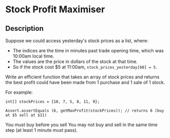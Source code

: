# Stock Profit Maximiser

## Description

Suppose we could access yesterday's stock prices as a list, where:

* The indices are the time in minutes past trade opening time, which was 10:00am local time.
* The values are the price in dollars of the stock at that time.
* So if the stock cost $5 at 11:00am, `stock_prices_yesterday[60] = 5`.

Write an efficient function that takes an array of stock prices
and returns the best profit could have been made from 1 purchase and 1 sale of 1 stock.

For example:

```
int[] stockPrices = {10, 7, 5, 8, 11, 9};

Assert.assertEquals (6, getMaxProfit(stockPrices)); // returns 6 (buy at $5 sell at $11)
```

You must buy before you sell
You may not buy and sell in the same time step (at least 1 minute must pass).
